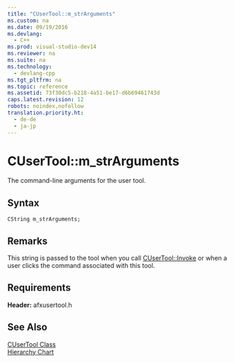 ```yaml
---
title: "CUserTool::m_strArguments"
ms.custom: na
ms.date: 09/19/2016
ms.devlang: 
  - C++
ms.prod: visual-studio-dev14
ms.reviewer: na
ms.suite: na
ms.technology: 
  - devlang-cpp
ms.tgt_pltfrm: na
ms.topic: reference
ms.assetid: 73f30dc5-b218-4a51-be17-d6b69461743d
caps.latest.revision: 12
robots: noindex,nofollow
translation.priority.ht: 
  - de-de
  - ja-jp
---
```

# CUserTool::m_strArguments
The command-line arguments for the user tool.  
  
## Syntax  
  
```  
CString m_strArguments;  
```  
  
## Remarks  
 This string is passed to the tool when you call [CUserTool::Invoke](../vs140/CUserTool--Invoke.md) or when a user clicks the command associated with this tool.  
  
## Requirements  
 **Header:** afxusertool.h  
  
## See Also  
 [CUserTool Class](../vs140/CUserTool-Class.md)   
 [Hierarchy Chart](../vs140/Hierarchy-Chart.md)